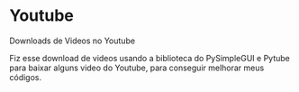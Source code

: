 # Youtube
Downloads de Videos no Youtube

Fiz esse download de videos usando a biblioteca do PySimpleGUI e Pytube para baixar alguns video do Youtube, para conseguir melhorar meus códigos.

